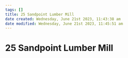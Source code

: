 ```yaml
---
tags: []
title: 25 Sandpoint Lumber Mill
date created: Wednesday, June 21st 2023, 11:43:38 am
date modified: Wednesday, June 21st 2023, 11:45:51 am
---
```


# 25 Sandpoint Lumber Mill

